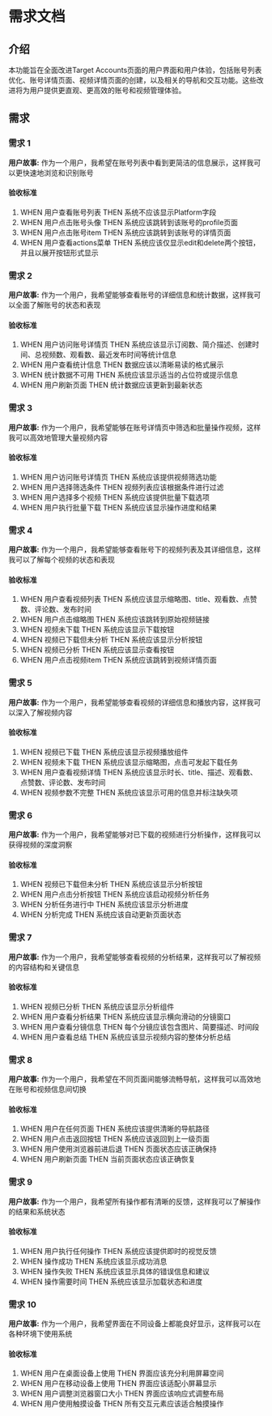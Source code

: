 # 需求文档

## 介绍

本功能旨在全面改进Target Accounts页面的用户界面和用户体验，包括账号列表优化、账号详情页面、视频详情页面的创建，以及相关的导航和交互功能。这些改进将为用户提供更直观、更高效的账号和视频管理体验。

## 需求

### 需求 1

**用户故事:** 作为一个用户，我希望在账号列表中看到更简洁的信息展示，这样我可以更快速地浏览和识别账号

#### 验收标准

1. WHEN 用户查看账号列表 THEN 系统不应该显示Platform字段
2. WHEN 用户点击账号头像 THEN 系统应该跳转到该账号的profile页面
3. WHEN 用户点击账号item THEN 系统应该跳转到该账号的详情页面
4. WHEN 用户查看actions菜单 THEN 系统应该仅显示edit和delete两个按钮，并且以展开按钮形式显示

### 需求 2

**用户故事:** 作为一个用户，我希望能够查看账号的详细信息和统计数据，这样我可以全面了解账号的状态和表现

#### 验收标准

1. WHEN 用户访问账号详情页 THEN 系统应该显示订阅数、简介描述、创建时间、总视频数、观看数、最近发布时间等统计信息
2. WHEN 用户查看统计信息 THEN 数据应该以清晰易读的格式展示
3. WHEN 统计数据不可用 THEN 系统应该显示适当的占位符或提示信息
4. WHEN 用户刷新页面 THEN 统计数据应该更新到最新状态

### 需求 3

**用户故事:** 作为一个用户，我希望能够在账号详情页中筛选和批量操作视频，这样我可以高效地管理大量视频内容

#### 验收标准

1. WHEN 用户访问账号详情页 THEN 系统应该提供视频筛选功能
2. WHEN 用户选择筛选条件 THEN 视频列表应该根据条件进行过滤
3. WHEN 用户选择多个视频 THEN 系统应该提供批量下载选项
4. WHEN 用户执行批量下载 THEN 系统应该显示操作进度和结果

### 需求 4

**用户故事:** 作为一个用户，我希望能够查看账号下的视频列表及其详细信息，这样我可以了解每个视频的状态和表现

#### 验收标准

1. WHEN 用户查看视频列表 THEN 系统应该显示缩略图、title、观看数、点赞数、评论数、发布时间
2. WHEN 用户点击缩略图 THEN 系统应该跳转到原始视频链接
3. WHEN 视频未下载 THEN 系统应该显示下载按钮
4. WHEN 视频已下载但未分析 THEN 系统应该显示分析按钮
5. WHEN 视频已分析 THEN 系统应该显示查看按钮
6. WHEN 用户点击视频item THEN 系统应该跳转到视频详情页面

### 需求 5

**用户故事:** 作为一个用户，我希望能够查看视频的详细信息和播放内容，这样我可以深入了解视频内容

#### 验收标准

1. WHEN 视频已下载 THEN 系统应该显示视频播放组件
2. WHEN 视频未下载 THEN 系统应该显示缩略图，点击可发起下载任务
3. WHEN 用户查看视频详情 THEN 系统应该显示时长、title、描述、观看数、点赞数、评论数、发布时间
4. WHEN 视频参数不完整 THEN 系统应该显示可用的信息并标注缺失项

### 需求 6

**用户故事:** 作为一个用户，我希望能够对已下载的视频进行分析操作，这样我可以获得视频的深度洞察

#### 验收标准

1. WHEN 视频已下载但未分析 THEN 系统应该显示分析按钮
2. WHEN 用户点击分析按钮 THEN 系统应该启动视频分析任务
3. WHEN 分析任务进行中 THEN 系统应该显示分析进度
4. WHEN 分析完成 THEN 系统应该自动更新页面状态

### 需求 7

**用户故事:** 作为一个用户，我希望能够查看视频的分析结果，这样我可以了解视频的内容结构和关键信息

#### 验收标准

1. WHEN 视频已分析 THEN 系统应该显示分析组件
2. WHEN 用户查看分析结果 THEN 系统应该显示横向滑动的分镜窗口
3. WHEN 用户查看分镜信息 THEN 每个分镜应该包含图片、简要描述、时间段
4. WHEN 用户查看总结 THEN 系统应该显示视频内容的整体分析总结

### 需求 8

**用户故事:** 作为一个用户，我希望在不同页面间能够流畅导航，这样我可以高效地在账号和视频信息间切换

#### 验收标准

1. WHEN 用户在任何页面 THEN 系统应该提供清晰的导航路径
2. WHEN 用户点击返回按钮 THEN 系统应该返回到上一级页面
3. WHEN 用户使用浏览器前进后退 THEN 页面状态应该正确保持
4. WHEN 用户刷新页面 THEN 当前页面状态应该正确恢复

### 需求 9

**用户故事:** 作为一个用户，我希望所有操作都有清晰的反馈，这样我可以了解操作的结果和系统状态

#### 验收标准

1. WHEN 用户执行任何操作 THEN 系统应该提供即时的视觉反馈
2. WHEN 操作成功 THEN 系统应该显示成功消息
3. WHEN 操作失败 THEN 系统应该显示具体的错误信息和建议
4. WHEN 操作需要时间 THEN 系统应该显示加载状态和进度

### 需求 10

**用户故事:** 作为一个用户，我希望界面在不同设备上都能良好显示，这样我可以在各种环境下使用系统

#### 验收标准

1. WHEN 用户在桌面设备上使用 THEN 界面应该充分利用屏幕空间
2. WHEN 用户在移动设备上使用 THEN 界面应该适配小屏幕显示
3. WHEN 用户调整浏览器窗口大小 THEN 界面应该响应式调整布局
4. WHEN 用户使用触摸设备 THEN 所有交互元素应该适合触摸操作